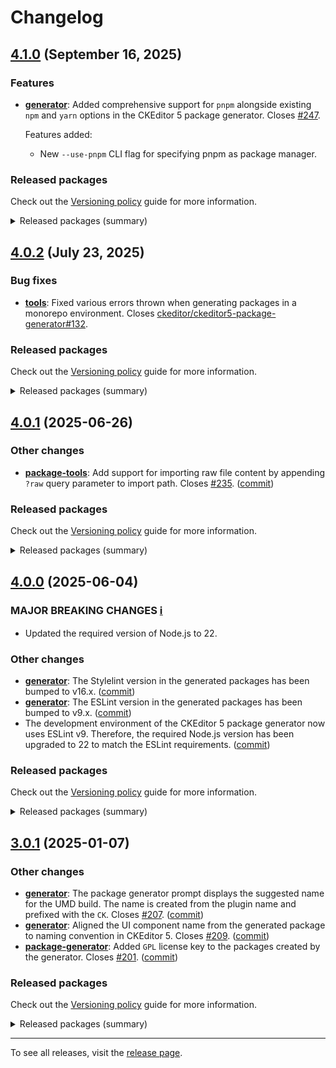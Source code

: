 Changelog
=========

## [4.1.0](https://github.com/ckeditor/ckeditor5-package-generator/compare/v4.0.2...v4.1.0) (September 16, 2025)

### Features

* **[generator](https://www.npmjs.com/package/ckeditor5-package-generator)**: Added comprehensive support for `pnpm` alongside existing `npm` and `yarn` options in the CKEditor 5 package generator. Closes [#247](https://github.com/ckeditor/ckeditor5-package-generator/issues/247).

  Features added:
  - New `--use-pnpm` CLI flag for specifying pnpm as package manager.

### Released packages

Check out the [Versioning policy](https://ckeditor.com/docs/ckeditor5/latest/framework/guides/support/versioning-policy.html) guide for more information.

<details>
<summary>Released packages (summary)</summary>

Releases containing new features:

* [ckeditor5-package-generator](https://www.npmjs.com/package/ckeditor5-package-generator/v/4.1.0): v4.0.2 => v4.1.0

Other releases:

* [@ckeditor/ckeditor5-package-tools](https://www.npmjs.com/package/@ckeditor/ckeditor5-package-tools/v/4.1.0): v4.0.2 => v4.1.0
</details>


## [4.0.2](https://github.com/ckeditor/ckeditor5-package-generator/compare/v4.0.1...v4.0.2) (July 23, 2025)

### Bug fixes

* **[tools](https://www.npmjs.com/package/@ckeditor/ckeditor5-package-tools)**: Fixed various errors thrown when generating packages in a monorepo environment. Closes [ckeditor/ckeditor5-package-generator#132](https://github.com/ckeditor/ckeditor5-package-generator/issues/132).

### Released packages

Check out the [Versioning policy](https://ckeditor.com/docs/ckeditor5/latest/framework/guides/support/versioning-policy.html) guide for more information.

<details>
<summary>Released packages (summary)</summary>

Other releases:

* [@ckeditor/ckeditor5-package-tools](https://www.npmjs.com/package/@ckeditor/ckeditor5-package-tools/v/4.0.2): v4.0.1 => v4.0.2
* [ckeditor5-package-generator](https://www.npmjs.com/package/ckeditor5-package-generator/v/4.0.2): v4.0.1 => v4.0.2
</details>


## [4.0.1](https://github.com/ckeditor/ckeditor5-package-generator/compare/v4.0.0...v4.0.1) (2025-06-26)

### Other changes

* **[package-tools](https://www.npmjs.com/package/@ckeditor/ckeditor5-package-package-tools)**: Add support for importing raw file content by appending `?raw` query parameter to import path. Closes [#235](https://github.com/ckeditor/ckeditor5-package-generator/issues/235). ([commit](https://github.com/ckeditor/ckeditor5-package-generator/commit/9fd42b92280ac1e00e1724f619ed774721dcb9bc))

### Released packages

Check out the [Versioning policy](https://ckeditor.com/docs/ckeditor5/latest/framework/guides/support/versioning-policy.html) guide for more information.

<details>
<summary>Released packages (summary)</summary>

Other releases:

* [@ckeditor/ckeditor5-package-tools](https://www.npmjs.com/package/@ckeditor/ckeditor5-package-tools/v/4.0.1): v4.0.0 => v4.0.1
* [ckeditor5-package-generator](https://www.npmjs.com/package/ckeditor5-package-generator/v/4.0.1): v4.0.0 => v4.0.1
</details>


## [4.0.0](https://github.com/ckeditor/ckeditor5-package-generator/compare/v3.0.1...v4.0.0) (2025-06-04)

### MAJOR BREAKING CHANGES [ℹ️](https://ckeditor.com/docs/ckeditor5/latest/framework/guides/support/versioning-policy.html#major-and-minor-breaking-changes)

* Updated the required version of Node.js to 22.

### Other changes

* **[generator](https://www.npmjs.com/package/ckeditor5-package-generator)**: The Stylelint version in the generated packages has been bumped to v16.x. ([commit](https://github.com/ckeditor/ckeditor5-package-generator/commit/f6f56b2c5fdab9fddcdd67bf0c9094c6153c8e4c))
* **[generator](https://www.npmjs.com/package/ckeditor5-package-generator)**: The ESLint version in the generated packages has been bumped to v9.x. ([commit](https://github.com/ckeditor/ckeditor5-package-generator/commit/0167c222d2145f5b4f8140944e2a80faf8d40b5d))
* The development environment of the CKEditor 5 package generator now uses ESLint v9. Therefore, the required Node.js version has been upgraded to 22 to match the ESLint requirements. ([commit](https://github.com/ckeditor/ckeditor5-package-generator/commit/0167c222d2145f5b4f8140944e2a80faf8d40b5d))

### Released packages

Check out the [Versioning policy](https://ckeditor.com/docs/ckeditor5/latest/framework/guides/support/versioning-policy.html) guide for more information.

<details>
<summary>Released packages (summary)</summary>

Other releases:

* [@ckeditor/ckeditor5-package-tools](https://www.npmjs.com/package/@ckeditor/ckeditor5-package-tools/v/4.0.0): v3.0.1 => v4.0.0
* [ckeditor5-package-generator](https://www.npmjs.com/package/ckeditor5-package-generator/v/4.0.0): v3.0.1 => v4.0.0
</details>


## [3.0.1](https://github.com/ckeditor/ckeditor5-package-generator/compare/v3.0.0...v3.0.1) (2025-01-07)

### Other changes

* **[generator](https://www.npmjs.com/package/ckeditor5-package-generator)**: The package generator prompt displays the suggested name for the UMD build. The name is created from the plugin name and prefixed with the `CK`. Closes [#207](https://github.com/ckeditor/ckeditor5-package-generator/issues/207). ([commit](https://github.com/ckeditor/ckeditor5-package-generator/commit/36849a89fc813b0bb40b107dad2239320fea9967))
* **[generator](https://www.npmjs.com/package/ckeditor5-package-generator)**: Aligned the UI component name from the generated package to naming convention in CKEditor 5. Closes [#209](https://github.com/ckeditor/ckeditor5-package-generator/issues/209). ([commit](https://github.com/ckeditor/ckeditor5-package-generator/commit/bac30e56a166ab10765918f25d3219a16e3150d8))
* **[package-generator](https://www.npmjs.com/package/@ckeditor/ckeditor5-package-package-generator)**: Added `GPL` license key to the packages created by the generator. Closes [#201](https://github.com/ckeditor/ckeditor5-package-generator/issues/201). ([commit](https://github.com/ckeditor/ckeditor5-package-generator/commit/da1f2dec8b26e9e26b8c1c9fbe28deed5377be9f))

### Released packages

Check out the [Versioning policy](https://ckeditor.com/docs/ckeditor5/latest/framework/guides/support/versioning-policy.html) guide for more information.

<details>
<summary>Released packages (summary)</summary>

Other releases:

* [@ckeditor/ckeditor5-package-tools](https://www.npmjs.com/package/@ckeditor/ckeditor5-package-tools/v/3.0.1): v3.0.0 => v3.0.1
* [ckeditor5-package-generator](https://www.npmjs.com/package/ckeditor5-package-generator/v/3.0.1): v3.0.0 => v3.0.1
</details>

---

To see all releases, visit the [release page](https://github.com/ckeditor/ckeditor5-package-generator/releases).
